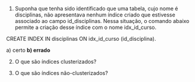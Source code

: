 1) Suponha que tenha sido identificado que uma tabela, cujo nome é disciplinas, não apresentava nenhum índice criado que estivesse associado ao campo id_disciplinas. Nessa situação, o comando abaixo permite a criação desse índice com o nome idx_id_curso.

CREATE INDEX IN disciplinas ON idx_id_curso
(id_disciplina).


a) certo
**b) errado**


2) O que são índices clusterizados?

3) O que são índices não-clusterizados?